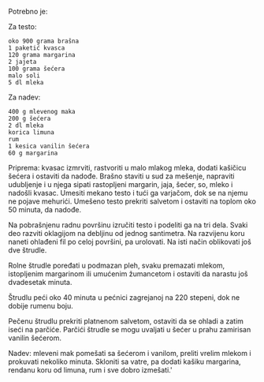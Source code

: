 Potrebno je:

Za testo:

    oko 900 grama brašna
    1 paketić kvasca
    120 grama margarina
    2 jajeta
    100 grama šećera
    malo soli
    5 dl mleka

Za nadev:

    400 g mlevenog maka
    200 g šećera
    2 dl mleka
    korica limuna
    rum
    1 kesica vanilin šećera
    60 g margarina

Priprema: kvasac izmrviti, rastvoriti u malo mlakog mleka, dodati kašičicu šećera i ostaviti da nadođe. Brašno staviti u sud za mešenje, napraviti udubljenje i u njega sipati rastopljeni margarin, jaja, šećer, so, mleko i nadošli kvasac. Umesiti mekano testo i tući ga varjačom,  dok se na njemu ne pojave mehurići. Umešeno testo prekriti salvetom i ostaviti na toplom oko 50 minuta,  da nadođe.

Na pobrašnjenu radnu površinu izručiti testo i podeliti ga na tri dela. Svaki deo razviti oklagijom na debljinu od jednog  santimetra. Na razvijenu koru naneti ohlađeni fil po celoj površini, pa urolovati. Na isti način oblikovati još dve štrudle.

Rolne štrudle poređati u podmazan pleh, svaku premazati mlekom, istopljenim margarinom  ili umućenim žumancetom i ostaviti da narastu još dvadesetak minuta.

Štrudlu peći oko 40 minuta u pećnici zagrejanoj na 220 stepeni, dok ne dobije rumenu boju.

Pečenu štrudlu prekriti platnenom salvetom, ostaviti da se ohladi a zatim iseći na parčiće. Parčići štrudle se mogu uvaljati u šećer u prahu zamirisan vanilin šećerom.

Nadev: mleveni mak pomešati sa šećerom i vanilom, preliti vrelim mlekom i  prokuvati nekoliko minuta. Skloniti sa vatre, pa dodati kašiku margarina,  rendanu koru od limuna, rum  i sve dobro izmešati.'
